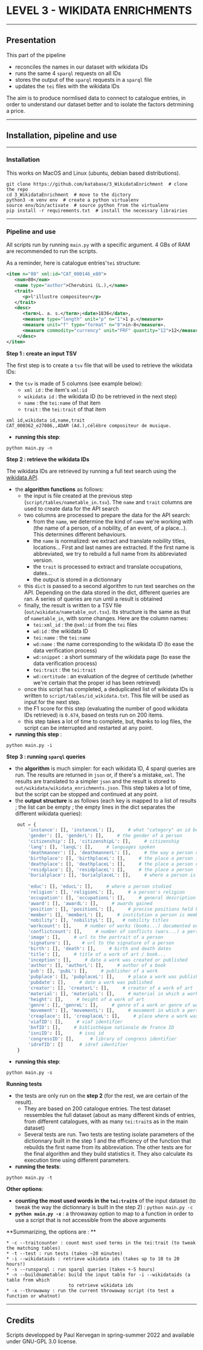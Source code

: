 # LEVEL 3 - WIKIDATA ENRICHMENTS

---

## Presentation

This part of the pipeline
- reconciles the names in our dataset with wikidata IDs
- runs the same 4 `sparql` requests on all IDs
- stores the output of the `sparql` requests in a `sparql` file
- updates the `tei` files with the wikidata IDs

The aim is to produce normlised data to connect to catalogue entries, in
order to understand our dataset better and to isolate the factors detrmining
a price.

---

## Installation, pipeline and use

---

### Installation

This works on MacOS and Linux (ubuntu, debian based distributions).
```shell
git clone https://github.com/katabase/3_WikidataEnrichment  # clone the repo
cd 3_WikidataEnrichment  # move to the dictory
python3 -m venv env  # create a python virtualenv
source env/bin/activate  # source python from the virtualenv
pip install -r requirements.txt  # install the necessary librairies
```

---

### Pipeline and use

All scripts run by running `main.py` with a specific argument. 4 GBs of RAM are recommended to
run the scripts. 

As a reminder, here is catalogue entries'`tei` 
structure:

```xml
<item n="80" xml:id="CAT_000146_e80">
   <num>80</num>
   <name type="author">Cherubini (L.),</name>
   <trait>
      <p>l'illustre compositeur</p>
   </trait>
   <desc>
      <term>L. a. s.</term>;<date>1836</date>,
      <measure type="length" unit="p" n="1">1 p.</measure> 
      <measure unit="f" type="format" n="8">in-8</measure>.
      <measure commodity="currency" unit="FRF" quantity="12">12</measure>
    </desc>
</item>
```

**Step 1 : create an input TSV**

The first step is to create a `tsv` file that will be used to retrieve the wikidata IDs:
- the `tsv` is made of 5 columns (see example below):
    - `xml id` : the item's `xml:id`
    - `wikidata id` : the wikidata ID (to be retrieved in the next step)
    - `name` : the `tei:name` of that item
    - `trait` : the `tei:trait` of that item
```csv
xml id,wikidata id,name,trait
CAT_000362_e27086,,ADAM (Ad.),célèbre compositeur de musique.
```  
- **running this step**:
```shell
python main.py -n
```

**Step 2 : retrieve the wikidata IDs**

The wikidata IDs are retrieved by running a full text search using the 
[wikidata API](https://www.wikidata.org/w/api.php). 
- the **algorithm functions** as follows:
    - the input is file created at the previous step (`script/tables/nametable_in.tsv`).
      The `name` and `trait` columns are used to create data for the API search
    - two columns are processed to prepare the data for the API search:
        - from the `name`, we determine the kind of `name` we're working with
          (the name of a person, of a nobility, of an event, of a place...). This
          determines different behaviours.
        - the `name` is normalized: we extract and translate nobility titles, locations...
          First and last names are extracted. If the first name is abbreviated, we try to
          rebuild a full name from its abbreviated version.
        - the `trait` is processed to extract and translate occupations, dates...
        - the output is stored in a dictionnary
    - this `dict` is passed to a second algorithm to run text searches on the API. Depending on
      the data stored in the dict, different queries are ran. A series of queries are run until
      a result is obtained
    - finally, the result is written to a TSV file (`out/wikidata/nametable_out.tsv`). Its structure
      is the same as that of `nametable_in`, with some changes. Here are the column names:
        - `tei:xml_id` : the `@xml:id` from the `tei` files
        - `wd:id` : the wikidata ID
        - `tei:name` : the `tei:name`
        - `wd:name` : the name corresponding to the wikidata ID (to ease the data verification process)
        - `wd:snippet` : a short summary of the wikidata page (to ease the data verification process)
        - `tei:trait` : the `tei:trait`
        - `wd:certitude` : an evaluation of the degree of certitude (whether we're certain that the proper
           id has been retrieved)
    - once this script has completed, a deduplicated list of wikidata IDs is written to `script/tables/id_wikidata.txt`.
      This file will be used as input for the next step.
    - the F1 score for this step (evaluating the number of good wikidata IDs retrieved) is `0.674`,
      based on tests run on 200 items.
    - this step takes a lot of time to complete, but, thanks to log files, the script can be interrupted and
      restarted at any point.
- **running this step** : 
```shell
python main.py -i
```

**Step 3 : running `sparql` queries**
- the **algorithm** is much simpler: for each wikidata ID, 4 sparql queries are run. The results are returned
  in `json` or, if there's a mistake, `xml`. The results are translated to a simpler `json` and the result is stored to
  `out/wikidata/wikidata_enrichments.json`. This step takes a lot of time, but the script can be stopped and continued
  at any point.
- the **output structure** is as follows (each key is mapped to a list of results ; the list can be empty ;
  the empty lines in the dict separates the different wikidata queries):
```python
    out = {
        'instance': [], 'instanceL': [],     # what "category" an id belongs to (person, litterary work...)
        'gender': [], 'genderL': [],     # the gender of a person
        'citizenship': [], 'citizenshipL': [],     # citizenship
        'lang': [], 'langL': [],     # languages spoken
        'deathmanner': [], 'deathmannerL': [],     # the way a person died
        'birthplace': [], 'birthplaceL': [],     # the place a person is born
        'deathplace': [], 'deathplaceL': [],     # the place a person died
        'residplace': [], 'residplaceL': [],     # the place a person lived
        'burialplace': [], 'burialplaceL': [],     # where a person is buried
        
        'educ': [], 'educL': [],     # where a person studied
        'religion': [], 'religionL': [],     # a person's religion
        'occupation': [], 'occupationL': [],     # general description of a person's occupation
        'award': [], 'awardL': [],     # awards gained
        'position': [], 'positionL': [],     # precise positions held by a person
        'member': [], 'memberL': [],     # institution a person is member of
        'nobility': [], 'nobilityL': [],   # nobility titles
        'workcount': [],     # number of works (books...) documented on wikidata
        'conflictcount': [],     # number of conflicts (wars...) a person has participated in
        'image': [],     # url to the portrait of a person
        'signature': [],    # url to the signature of a person
        'birth': [], 'death': [],     # birth and death dates
        'title': [],     # title of a work of art / book...
        'inception': [],     # date a work was created or published
        'author': [], 'authorL': [],     # author of a book
        'pub': [], 'pubL': [],     # publisher of a work
        'pubplace': [], 'pubplaceL': [],     # place a work was published
        'pubdate': [],     # date a work was published
        'creator': [], 'creatorL': [],     # creator of a work of art
        'material': [], 'materialL': [],     # material in which a work of art is made
        'height': [],     # height of a work of art
        'genre': [], 'genreL': [],     # genre of a work or genre of works created by a person
        'movement': [], 'movementL': [],     # movement in which a person or an artwork are inscribed
        'creaplace': [], 'creaplaceL': [],     # place where a work was created
        'viafID': [],     # viaf identifier
        'bnfID': [],     # bibliothèque nationale de france ID
        'isniID': [],      # isni id
        'congressID': [],      # library of congress identifier
        'idrefID': []      # idref identifier
    }
```
- **running this step**:
```shell
python main.py -s
```

**Running tests**
- the tests are only run on the **step 2** (for the rest, we are certain of the result). 
    - They are based on 200 catalogue entries. The test dataset ressembles the full dataset (about as many
      different kinds of entries, from different catalogues, with as many `tei:trait`s as in the main dataset)
    - Several tests are run. Two tests are testing isolate parameters of the dictionnary built in the step 1 and the
      efficiency of the function that rebuilds the first name from its abbreviation. The other tests
      are for the final algorithm and they build statistics it. They also calculate its execution time
      using different parameters.
- **running the tests**:
```shell
python main.py -t
```

**Other options**:
- **counting the most used words in the `tei:trait`s** of the input dataset (to tweak the way the dictionnary is
  built in the step 2) : `python main.py -c`
- **`python main.py -x`** : a throwaway option to map to a function in order to use a script that is not accessible
  from the above arguments

**Summarizing, the options are : **
```
* -c --traitcounter : count most used terms in the tei:trait (to tweak the matching tables)
* -t --test : run tests (takes ~20 minutes)
* -i --wikidataids : retrieve wikidata ids (takes up to 10 to 20 hours!)
* -s --runsparql : run sparql queries (takes +-5 hours)
* -n --buildnametable: build the input table for -i --wikidataids (a table from which 
                       to retrieve wikidata ids
* -x --throwaway : run the current throwaway script (to test a function or whatnot)
```

---

## Credits

Scripts developped by Paul Kervegan in spring-summer 2022 and available under GNU-GPL 3.0 license.
